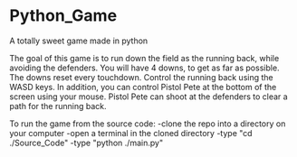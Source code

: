 # Python_Game
A totally sweet game made in python

The goal of this game is to run down the field as the running back, while avoiding the defenders.
You will have 4 downs, to get as far as possible. The downs reset every touchdown.
Control the running back using the WASD keys.
In addition, you can control Pistol Pete at the bottom of the screen using your mouse.
Pistol Pete can shoot at the defenders to clear a path for the running back.


To run the game from the source code:
    -clone the repo into a directory on your computer
    -open a terminal in the cloned directory
    -type "cd ./Source_Code"
    -type "python ./main.py"